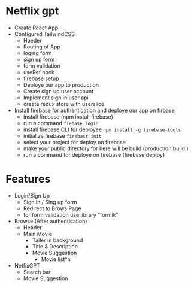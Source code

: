 # Netflix gpt

- Create React App
- Configured TailwindCSS 
  - Haeder
  - Routing of App
  - loging form
  - sign up form
  - form validation
  - useRef hook
  - firebase setup
  - Deploye our app to production
  - Create sign up user account 
  - Implement sign in user api
  - create redux store with userslice
- Install firebase for authentication and deploye our app on firbase 
   - install firebase (npm install firebase)
   - run a command `fiebase login`
   - install firebase CLI for deployee `npm install -g firebase-tools`
   - initialize firebase `firebasr init`
   - select your project for deploy on firebase
   - make your public directory for here will be build (production build )
   - run a command for deploye on firebase (firebase deploy)


# Features

- Login/Sign Up
  - Sign in / Sing up form
  - Redirect to Brows Page
  - for form validation use library "formik"
- Browse (After authentication)
  - Header
  - Main Movie
    - Tailer in background
    - Title & Description
    - Movie Suggestion
      - Movie list*n
- NetfixGPT
  - Search bar 
  - Movie Suggestion
